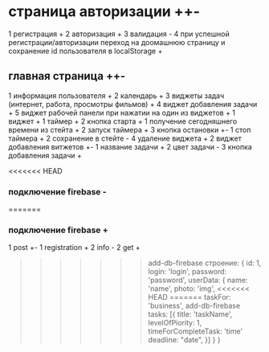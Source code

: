 # страница авторизации ++-
1 регистрация +
2 авторизация +
3 валидация -
4 при успешной регистрации/авторизации переход на доомашнюю страницу и сохранение id пользователя в localStorage +

## главная страница ++-
1 информация пользователя +
2 календарь +
3 виджеты задач (интернет, работа, просмотры фильмов) +
4 виджет добавления задачи +
5 виджет рабочей панели при нажатии на один из виджетов +
    1 виджет +
        1 таймер +
        2 кнопка старта +
            1 получение сегодняшнего времени из стейта +
            2 запуск таймера +
        3 кнопка остановки +-
            1 стоп таймера +
            2 сохранение в стейте -
        4 удаление виджета +
    2 виджет добавления витжетов +-
        1 название задачи +
        2 цвет задачи -
        3 кнопка добавления задачи +

<<<<<<< HEAD
### подключение firebase -
=======
### подключение firebase +
1 post +-
    1 registration +
    2 info -
2 get +
>>>>>>> add-db-firebase
строение:
{
    id: 1,
    login: 'login',
    password: 'password',
    userData: {
        name: 'name',
        photo: 'img',
<<<<<<< HEAD
=======
        taskFor: 'business',
>>>>>>> add-db-firebase
        tasks: [{
            title: 'taskName',
            levelOfPiority: 1,
            timeForCompleteTask: 'time'
            deadline: "date",
        }]
    }
}